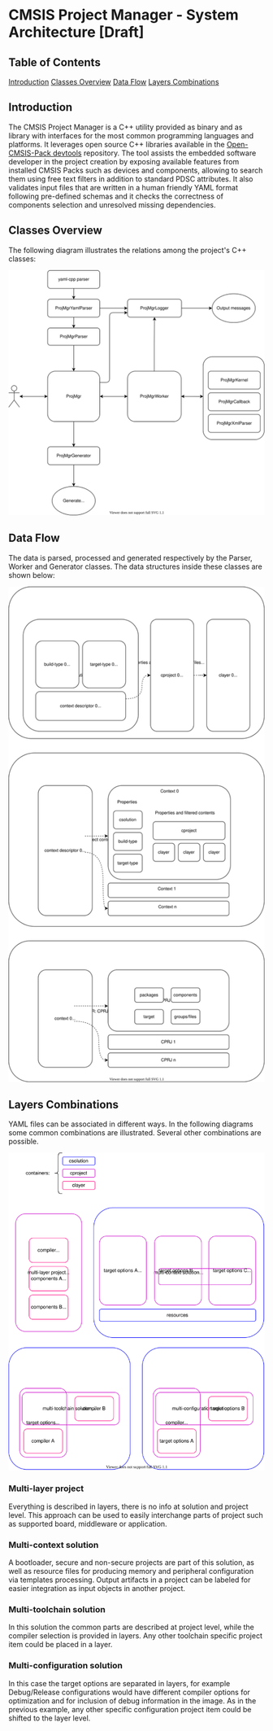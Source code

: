 # CMSIS Project Manager - System Architecture [Draft]

## Table of Contents

[Introduction](#introduction)
[Classes Overview](#classes-overview)
[Data Flow](#data-flow)
[Layers Combinations](#layers-combinations)

## Introduction

The CMSIS Project Manager is a C++ utility provided as binary and as library with interfaces for the most common
programming languages and platforms. It leverages open source C++ libraries available in the
[Open-CMSIS-Pack devtools](https://github.com/Open-CMSIS-Pack/devtools) repository. The tool assists the embedded
software developer in the project creation by exposing available features from installed CMSIS Packs such as devices and
components, allowing to search them using free text filters in addition to standard PDSC attributes. It also validates
input files that are written in a human friendly YAML format following pre-defined schemas and it checks the correctness
of components selection and unresolved missing dependencies.

## Classes Overview

The following diagram illustrates the relations among the project's C++ classes:

![Classes](images/Classes.svg)

## Data Flow

The data is parsed, processed and generated respectively by the Parser, Worker and Generator classes. The data
structures inside these classes are shown below:

![DataFlow](images/DataFlow.svg)

## Layers Combinations

YAML files can be associated in different ways. In the
following diagrams some common combinations are illustrated.
Several other combinations are possible.

![YAMLAssociations](images/YAMLAssociations.svg)

### Multi-layer project

Everything is described in layers, there is no info at solution and
project level. This approach can be used to easily interchange parts
of project such as supported board, middleware or application.

### Multi-context solution

A bootloader, secure and non-secure projects are part of this
solution, as well as resource files for producing memory and
peripheral configuration via templates processing. Output
artifacts in a project can be labeled for easier integration
as input objects in another project.

### Multi-toolchain solution

In this solution the common parts are described at project level,
while the compiler selection is provided in layers. Any other
toolchain specific project item could be placed in a layer.

### Multi-configuration solution

In this case the target options are separated in layers, for example
Debug/Release configurations would have different compiler options
for optimization and for inclusion of debug information in the image. As in the previous example, any other specific
configuration project item could be shifted to the layer level.
